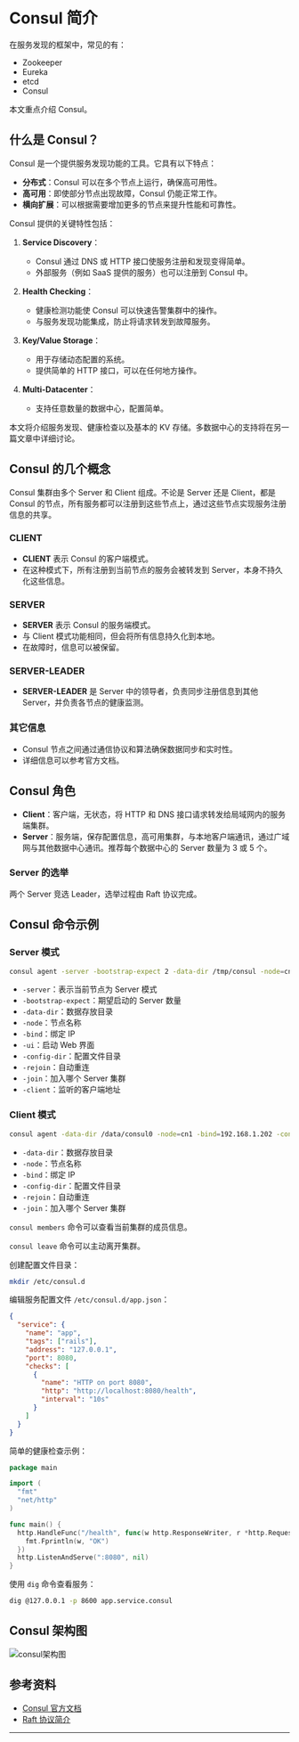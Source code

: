 # Consul 简介

在服务发现的框架中，常见的有：

- Zookeeper
- Eureka
- etcd
- Consul

本文重点介绍 Consul。

## 什么是 Consul？

Consul 是一个提供服务发现功能的工具。它具有以下特点：

- **分布式**：Consul 可以在多个节点上运行，确保高可用性。
- **高可用**：即使部分节点出现故障，Consul 仍能正常工作。
- **横向扩展**：可以根据需要增加更多的节点来提升性能和可靠性。

Consul 提供的关键特性包括：

1. **Service Discovery**：
    - Consul 通过 DNS 或 HTTP 接口使服务注册和发现变得简单。
    - 外部服务（例如 SaaS 提供的服务）也可以注册到 Consul 中。

2. **Health Checking**：
    - 健康检测功能使 Consul 可以快速告警集群中的操作。
    - 与服务发现功能集成，防止将请求转发到故障服务。

3. **Key/Value Storage**：
    - 用于存储动态配置的系统。
    - 提供简单的 HTTP 接口，可以在任何地方操作。

4. **Multi-Datacenter**：
    - 支持任意数量的数据中心，配置简单。

本文将介绍服务发现、健康检查以及基本的 KV 存储。多数据中心的支持将在另一篇文章中详细讨论。

## Consul 的几个概念

Consul 集群由多个 Server 和 Client 组成。不论是 Server 还是 Client，都是 Consul 的节点，所有服务都可以注册到这些节点上，通过这些节点实现服务注册信息的共享。

### CLIENT

- **CLIENT** 表示 Consul 的客户端模式。
- 在这种模式下，所有注册到当前节点的服务会被转发到 Server，本身不持久化这些信息。

### SERVER

- **SERVER** 表示 Consul 的服务端模式。
- 与 Client 模式功能相同，但会将所有信息持久化到本地。
- 在故障时，信息可以被保留。

### SERVER-LEADER

- **SERVER-LEADER** 是 Server 中的领导者，负责同步注册信息到其他 Server，并负责各节点的健康监测。

### 其它信息

- Consul 节点之间通过通信协议和算法确保数据同步和实时性。
- 详细信息可以参考官方文档。

## Consul 角色

- **Client**：客户端，无状态，将 HTTP 和 DNS 接口请求转发给局域网内的服务端集群。
- **Server**：服务端，保存配置信息，高可用集群，与本地客户端通讯，通过广域网与其他数据中心通讯。推荐每个数据中心的 Server 数量为 3 或 5 个。

### Server 的选举

两个 Server 竞选 Leader，选举过程由 Raft 协议完成。

## Consul 命令示例

### Server 模式

```bash
consul agent -server -bootstrap-expect 2 -data-dir /tmp/consul -node=cn1 -bind=192.168.188.128 -ui -config-dir /etc/consul.d -rejoin -join 198.168.188.128 -client=0.0.0.0
```

- `-server`：表示当前节点为 Server 模式
- `-bootstrap-expect`：期望启动的 Server 数量
- `-data-dir`：数据存放目录
- `-node`：节点名称
- `-bind`：绑定 IP
- `-ui`：启动 Web 界面
- `-config-dir`：配置文件目录
- `-rejoin`：自动重连
- `-join`：加入哪个 Server 集群
- `-client`：监听的客户端地址

### Client 模式

```bash
consul agent -data-dir /data/consul0 -node=cn1 -bind=192.168.1.202 -config-dir /etc/consul.d -rejoin -join 198.168.188.128
```

- `-data-dir`：数据存放目录
- `-node`：节点名称
- `-bind`：绑定 IP
- `-config-dir`：配置文件目录
- `-rejoin`：自动重连
- `-join`：加入哪个 Server 集群

`consul members` 命令可以查看当前集群的成员信息。

`consul leave` 命令可以主动离开集群。

创建配置文件目录：

```bash
mkdir /etc/consul.d
```

编辑服务配置文件 `/etc/consul.d/app.json`：

```json
{
  "service": {
    "name": "app",
    "tags": ["rails"],
    "address": "127.0.0.1",
    "port": 8080,
    "checks": [
      {
        "name": "HTTP on port 8080",
        "http": "http://localhost:8080/health",
        "interval": "10s"
      }
    ]
  }
}
```

简单的健康检查示例：

```go
package main

import (
  "fmt"
  "net/http"
)

func main() {
  http.HandleFunc("/health", func(w http.ResponseWriter, r *http.Request) {
    fmt.Fprintln(w, "OK")
  })
  http.ListenAndServe(":8080", nil)
}
```

使用 `dig` 命令查看服务：

```bash
dig @127.0.0.1 -p 8600 app.service.consul
```

## Consul 架构图

![consul架构图](https://ucc.alicdn.com/pic/developer-ecology/9b396dc233f0408cbb6f37b248fc2995.png?x-oss-process=image/resize,w_1400/format,webp)

## 参考资料

- [Consul 官方文档](https://www.consul.io/docs)
- [Raft 协议简介](https://raft.github.io/)

---